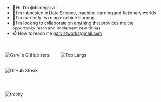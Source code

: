 - 👋 Hi, I’m @itsmegarvi
- 👀 I’m interested in Data Science, machine learning and fictionary worlds
- 🌱 I’m currently learning machine learning
- 💞️ I’m looking to collaborate on anything that provides me the oppurtunity learn and implement new things
- 📫 How to reach me garviatwork@gmail.com

<br><br>
![Garvi's GitHub stats](https://github-readme-stats.vercel.app/api?username=itsmegarvi&hide=contribs&count_private=true&theme=tokyonight)<!--(https://github.com/anuraghazra/github-readme-stats)-->  &nbsp;&nbsp;&nbsp;&nbsp;&nbsp;&nbsp;&nbsp;  ![Top Langs](https://github-readme-stats.vercel.app/api/top-langs/?username=itsmegarvi&layout=compact&count_private=true&theme=tokyonight)<!--(https://github.com/anuraghazra/github-readme-stats) -->
<br>
<br><br>
![GitHub Streak](https://streak-stats.demolab.com/?user=itsmegarvi&theme=tokyonight&count_private=true) <!--(https://git.io/streak-stats)-->

<!---
itsmegarvi/itsmegarvi is a ✨ special ✨ repository because its `README.md` (this file) appears on your GitHub profile.
You can click the Preview link to take a look at your changes.
--->
<!--
<br><br>
[![Top Langs](https://github-readme-stats.vercel.app/api/top-langs/?username=itsmegarvi&layout=compact&theme=tokyonight)](https://github.com/anuraghazra/github-readme-stats)
-->
<br><br>

![trophy](https://github-profile-trophy.vercel.app/?username=itsmegarvi&theme=monokai&count_private=true)<!--(https://github.com/ryo-ma/github-profile-trophy)-->
